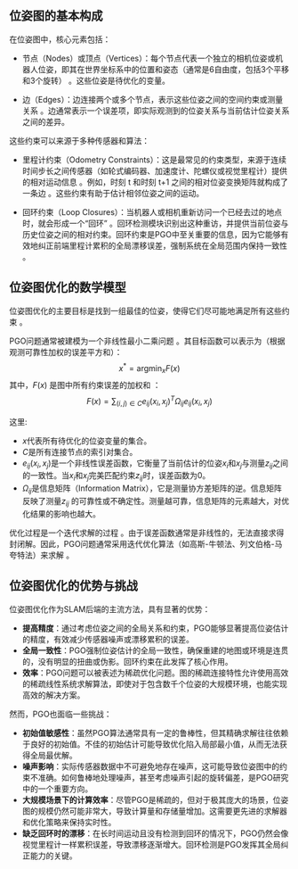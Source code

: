 ## 位姿图的基本构成
在位姿图中，核心元素包括：

- 节点（Nodes）或顶点（Vertices）：每个节点代表一个独立的相机位姿或机器人位姿，即其在世界坐标系中的位置和姿态（通常是6自由度，包括3个平移和3个旋转） 。这些位姿是待优化的变量。   

- 边（Edges）：边连接两个或多个节点，表示这些位姿之间的空间约束或测量关系 。边通常表示一个误差项，即实际观测到的位姿关系与当前估计位姿关系之间的差异。  

这些约束可以来源于多种传感器和算法：

- 里程计约束（Odometry Constraints）：这是最常见的约束类型，来源于连续时间步长之间传感器（如轮式编码器、加速度计、陀螺仪或视觉里程计）提供的相对运动信息 。例如，时刻 t 和时刻 t+1 之间的相对位姿变换矩阵就构成了一条边 。这些约束有助于估计相邻位姿之间的运动。   

- 回环约束（Loop Closures）：当机器人或相机重新访问一个已经去过的地点时，就会形成一个“回环” 。回环检测模块识别出这种重访，并提供当前位姿与历史位姿之间的相对约束。回环约束是PGO中至关重要的信息，因为它能够有效地纠正前端里程计累积的全局漂移误差，强制系统在全局范围内保持一致性 。

## 位姿图优化的数学模型
位姿图优化的主要目标是找到一组最佳的位姿，使得它们尽可能地满足所有这些约束 。  

PGO问题通常被建模为一个非线性最小二乘问题 。其目标函数可以表示为（根据观测可靠性加权的误差平方和）：  
$$x^* = \operatorname{argmin}_x F(x)$$  其中，$F(x)$ 是图中所有约束误差的加权和 ：$$F(x) = \sum_{(i,j) \in C} e_{ij}(x_i, x_j)^T \Omega_{ij} e_{ij}(x_i, x_j)$$

这里:

- $x$代表所有待优化的位姿变量的集合。
- $C$是所有连接节点的索引对集合。
- $e_{ij}(x_i, x_j)$是一个非线性误差函数，它衡量了当前估计的位姿$x_i$和$x_j$与测量$z_{ij}$之间的一致性。当$x_i$和$x_j$完美匹配约束$z_{ij}$时，误差函数为0。
- $\Omega_{ij}$是信息矩阵（Information Matrix），它是测量协方差矩阵的逆。信息矩阵反映了测量$z_{ij}$ 的可靠性或不确定性。测量越可靠，信息矩阵的元素越大，对优化结果的影响也越大。  

优化过程是一个迭代求解的过程 。由于误差函数通常是非线性的，无法直接求得封闭解。因此，PGO问题通常采用迭代优化算法（如高斯-牛顿法、列文伯格-马夸特法）来求解 。  

## 位姿图优化的优势与挑战
位姿图优化作为SLAM后端的主流方法，具有显著的优势：

- **提高精度**：通过考虑位姿之间的全局关系和约束，PGO能够显著提高位姿估计的精度，有效减少传感器噪声或漂移累积的误差。
- **全局一致性**：PGO强制位姿估计的全局一致性，确保重建的地图或环境是连贯的，没有明显的扭曲或伪影。回环约束在此发挥了核心作用。
- **效率**：PGO问题可以被表述为稀疏优化问题。图的稀疏连接特性允许使用高效的稀疏线性系统求解算法，即使对于包含数千个位姿的大规模环境，也能实现高效的解决方案。

然而，PGO也面临一些挑战：

- **初始值敏感性**：虽然PGO算法通常具有一定的鲁棒性，但其精确求解往往依赖于良好的初始值。不佳的初始估计可能导致优化陷入局部最小值，从而无法获得全局最优解。
- **噪声影响**：实际传感器数据中不可避免地存在噪声，这可能导致位姿图中的约束不准确。如何鲁棒地处理噪声，甚至考虑噪声引起的旋转偏差，是PGO研究中的一个重要方向。
- **大规模场景下的计算效率**：尽管PGO是稀疏的，但对于极其庞大的场景，位姿图的规模仍然可能非常大，导致计算量和存储量增加。这需要更先进的求解器和优化策略来保持实时性。
- **缺乏回环时的漂移**：在长时间运动且没有检测到回环的情况下，PGO仍然会像视觉里程计一样累积误差，导致漂移逐渐增大。回环检测是PGO发挥其全局纠正能力的关键。